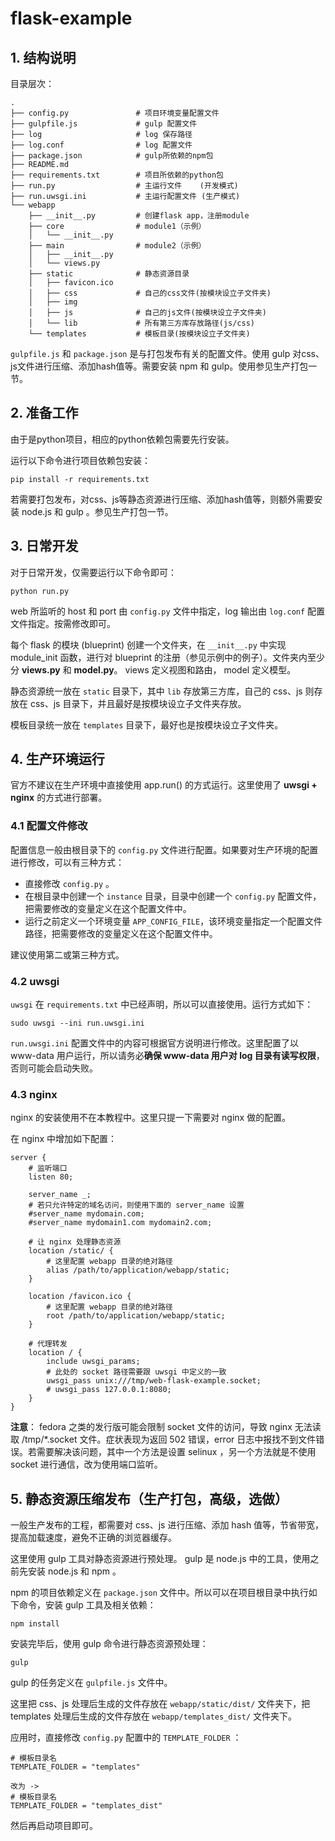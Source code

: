 # flask-example

## 1. 结构说明
目录层次：
```
.
├── config.py               # 项目环境变量配置文件
├── gulpfile.js             # gulp 配置文件
├── log                     # log 保存路径
├── log.conf                # log 配置文件
├── package.json            # gulp所依赖的npm包
├── README.md
├── requirements.txt        # 项目所依赖的python包
├── run.py                  # 主运行文件    (开发模式)
├── run.uwsgi.ini           # 主运行配置文件 (生产模式)
└── webapp
    ├── __init__.py         # 创建flask app，注册module
    ├── core                # module1（示例）
    │   └── __init__.py
    ├── main                # module2（示例）
    │   ├── __init__.py
    │   └── views.py
    ├── static              # 静态资源目录
    │   ├── favicon.ico
    │   ├── css             # 自己的css文件(按模块设立子文件夹)
    │   ├── img
    │   ├── js              # 自己的js文件(按模块设立子文件夹)
    │   └── lib             # 所有第三方库存放路径(js/css)
    └── templates           # 模板目录(按模块设立子文件夹)
```

`gulpfile.js` 和 `package.json` 是与打包发布有关的配置文件。使用 gulp 对css、js文件进行压缩、添加hash值等。需要安装 npm 和 gulp。使用参见生产打包一节。

## 2. 准备工作

由于是python项目，相应的python依赖包需要先行安装。

运行以下命令进行项目依赖包安装：
```
pip install -r requirements.txt
```

若需要打包发布，对css、js等静态资源进行压缩、添加hash值等，则额外需要安装 node.js 和 gulp 。参见生产打包一节。

## 3. 日常开发

对于日常开发，仅需要运行以下命令即可：
```
python run.py
```

web 所监听的 host 和 port 由 `config.py` 文件中指定，log 输出由 `log.conf` 配置文件指定。按需修改即可。

每个 flask 的模块 (blueprint) 创建一个文件夹，在 `__init__.py` 中实现 module_init 函数，进行对 blueprint 的注册（参见示例中的例子）。文件夹内至少分 **views.py** 和 **model.py**。 views 定义视图和路由， model 定义模型。

静态资源统一放在 `static` 目录下，其中 `lib` 存放第三方库，自己的 css、js 则存放在 css、js 目录下，并且最好是按模块设立子文件夹存放。

模板目录统一放在 `templates` 目录下，最好也是按模块设立子文件夹。

## 4. 生产环境运行

官方不建议在生产环境中直接使用 app.run() 的方式运行。这里使用了 **uwsgi + nginx** 的方式进行部署。

### 4.1 配置文件修改

配置信息一般由根目录下的 `config.py` 文件进行配置。如果要对生产环境的配置进行修改，可以有三种方式：

* 直接修改 `config.py` 。
* 在根目录中创建一个 `instance` 目录，目录中创建一个 `config.py` 配置文件，把需要修改的变量定义在这个配置文件中。
* 运行之前定义一个环境变量 `APP_CONFIG_FILE`，该环境变量指定一个配置文件路径，把需要修改的变量定义在这个配置文件中。

建议使用第二或第三种方式。

### 4.2 uwsgi

`uwsgi` 在 `requirements.txt` 中已经声明，所以可以直接使用。运行方式如下：

```
sudo uwsgi --ini run.uwsgi.ini
```

`run.uwsgi.ini` 配置文件中的内容可根据官方说明进行修改。这里配置了以 www-data 用户运行，所以请务必**确保 www-data 用户对 log 目录有读写权限**，否则可能会启动失败。

### 4.3 nginx

nginx 的安装使用不在本教程中。这里只提一下需要对 nginx 做的配置。

在 nginx 中增加如下配置：
```
server {
    # 监听端口
    listen 80;

    server_name _;
    # 若只允许特定的域名访问，则使用下面的 server_name 设置
    #server_name mydomain.com;
    #server_name mydomain1.com mydomain2.com;

    # 让 nginx 处理静态资源
    location /static/ {
        # 这里配置 webapp 目录的绝对路径
        alias /path/to/application/webapp/static;
    }

    location /favicon.ico {
        # 这里配置 webapp 目录的绝对路径
        root /path/to/application/webapp/static;
    }

    # 代理转发
    location / {
        include uwsgi_params;
        # 此处的 socket 路径需要跟 uwsgi 中定义的一致
        uwsgi_pass unix:///tmp/web-flask-example.socket;
        # uwsgi_pass 127.0.0.1:8080;
    }
}
```
**注意**： fedora 之类的发行版可能会限制 socket 文件的访问，导致 nginx 无法读取 /tmp/*.socket 文件。症状表现为返回 502 错误，error 日志中报找不到文件错误。若需要解决该问题，其中一个方法是设置 selinux ，另一个方法就是不使用 socket 进行通信，改为使用端口监听。

## 5. 静态资源压缩发布（生产打包，高级，选做）

一般生产发布的工程，都需要对 css、js 进行压缩、添加 hash 值等，节省带宽，提高加载速度，避免不正确的浏览器缓存。

这里使用 gulp 工具对静态资源进行预处理。 gulp 是 node.js 中的工具，使用之前先安装 node.js 和 npm 。

npm 的项目依赖定义在 `package.json` 文件中。所以可以在项目根目录中执行如下命令，安装 gulp 工具及相关依赖：

```
npm install
```

安装完毕后，使用 gulp 命令进行静态资源预处理：
```
gulp
```

gulp 的任务定义在 `gulpfile.js` 文件中。

这里把 css、js 处理后生成的文件存放在 `webapp/static/dist/` 文件夹下，把 templates 处理后生成的文件存放在 `webapp/templates_dist/` 文件夹下。

应用时，直接修改 `config.py` 配置中的 `TEMPLATE_FOLDER` ：
```
# 模板目录名
TEMPLATE_FOLDER = "templates"

改为 ->
# 模板目录名
TEMPLATE_FOLDER = "templates_dist"
``` 

然后再启动项目即可。
